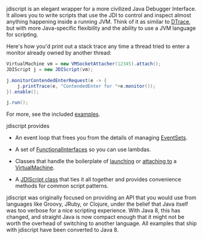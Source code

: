 jdiscript is an elegant wrapper for a more civilized Java Debugger Interface.  It allows you 
to write scripts that use the JDI to control and inspect almost anything happening inside a 
running JVM.  Think of it as similar to [DTrace](http://dtrace.org/blogs/about/), but with 
more Java-specific flexibility and the ability to use a JVM language for scripting. 

Here's how you'd print out a stack trace any time a thread tried to enter a
monitor already owned by another thread:

```java
VirtualMachine vm = new VMSocketAttacher(12345).attach();
JDIScript j = new JDIScript(vm);

j.monitorContendedEnterRequest(e -> {
    j.printTrace(e, "ContendedEnter for "+e.monitor());
}).enable();

j.run();
```

For more, see the included [examples](src/example/java/org/jdiscript/example).

jdiscript provides

- An event loop that frees you from the details of managing [EventSets](http://download.java.net/jdk8/docs/jdk/api/jpda/jdi/index.html?com/sun/jdi/event/EventSet.html).

- A set of [FunctionalInterfaces](http://download.java.net/jdk8/docs/api/java/lang/FunctionalInterface.html) 
  so you can use lambdas.

- Classes that handle the boilerplate of [launching](src/main/java/org/jdiscript/util/VMLauncher.java) or [attaching to](src/main/java/org/jdiscript/util/VMSocketAttacher.java) a [VirtualMachine](http://download.java.net/jdk8/docs/jdk/api/jpda/jdi/index.html?com/sun/jdi/VirtualMachine.html).

- A [JDIScript class](src/main/java/org/jdiscript/JDIScript.java) that ties it all together and provides convenience methods for common script patterns.

jdiscript was originally focused on providing an API that you would use from languages like 
Groovy, JRuby, or Clojure, under the belief that Java itself was too verbose for a nice 
scripting experience.  With Java 8, this has changed, and straight Java is now compact enough 
that it might not be worth the overhead of switching to another language.  All examples that
ship with jdiscript have been converted to Java 8.   


